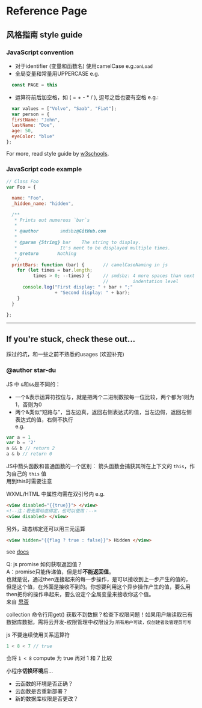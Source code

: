 # Reference Page

## 风格指南 style guide
### JavaScript convention
- 对于identifier (变量和函数名) 使用camelCase e.g.:`onLoad`
- 全局变量和常量用UPPERCASE e.g.
```js
  const PAGE = this
```
- 运算符前后加空格，如 ( = + - * / ), 逗号之后也要有空格 e.g.:
```js
  var values = ["Volvo", "Saab", "Fiat"];
  var person = {
  firstName: "John",
  lastName: "Doe",
  age: 50,
  eyeColor: "blue"
};  
```

For more, read style guide by [w3schools](https://www.w3schools.com/js/js_conventions.asp).

### JavaScript code example
```js
// Class Foo
var Foo = {

  name: "Foo",
  _hidden_name: "hidden",

  /**
   * Prints out numerous `bar`s
   *
   * @author        smdsbz@GitHub.com
   *
   * @param {String} bar    The string to display.
   *                It's ment to be displayed multiple times.
   * @return       Nothing
   */
  printBars: function (bar) {       // camelCaseNaming in js
    for (let times = bar.length;
          times > 0; --times) {     // smdsbz: 4 more spaces than next
                                    //         indentation level
      console.log("First display: " + bar + ";"
                  + "Second display: " + bar);
    }
  }

};
```
----------------------------------------
## If you're stuck, check these out...
踩过的坑，和一些之前不熟悉的usages
(欢迎补充)

### @author star-du 
JS 中 `&`和`&&`是不同的：
- 一个&表示运算符按位与，就是把两个二进制数按每一位比较，两个都为1则为1，否则为0
- 两个&类似“短路与”，当左边真，返回右侧表达式的值，当左边假，返回左侧表达式的值，右侧不执行     
e.g.
```js
var a = 1
var b = '2'
a && b // return 2
a & b // return 0 
```

JS中箭头函数和普通函数的一个区别：
箭头函数会捕获其所在上下文的 `this`，作为自己的 `this` 值       
用到this时需要注意

WXML/HTML 中属性均需在双引号内
e.g.
```html
<view disabled="{{true}}"> </view>
<!--注：若无需动态绑定，也可以使用：-->
<view disabled> </view>
```
另外，动态绑定还可以用三元运算
```html
<view hidden="{{flag ? true : false}}"> Hidden </view>
```
see [docs](https://developers.weixin.qq.com/miniprogram/dev/reference/wxml/data.html)

Q: js promise 如何获取返回值？    
A：promise只能传递值，但是却**不能返回值**。    
也就是说，通过then连接起来的每一步操作，是可以接收到上一步产生的值的，但是这个值，在外面是接收不到的。你想要利用这个异步操作产生的值，要么用then把你的操作串起来，要么设定个全局变量来接收你这个值。    
来自 [思否](https://segmentfault.com/q/1010000007889310)

collection 命令行用get() 获取不到数据？检查下权限问题！如果用户端读取已有数据库数据，需将云开发-权限管理中权限设为 
`所有用户可读，仅创建者及管理员可写`

js 不要连续使用关系运算符
```JavaScript
1 < 8 < 7 // true
```
会将 `1 < 8` compute 为 true 再对 1 和 7 比较

小程序**切换环境**后...
- 云函数的环境是否正确？
- 云函数是否重新部署？
- 新的数据库权限是否更改？